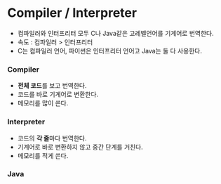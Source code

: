 ﻿# Compiler / Interpreter

- 컴파일러와 인터프리터 모두 C나 Java같은 고레벨언어를 기계어로 번역한다.
- 속도 : 컴파일러 > 인터프리터
- C는 컴파일러 언어, 파이썬은 인터프리터 언어고 Java는 둘 다 사용한다.


### Compiler
- **전체 코드**를 보고 번역한다.
- 코드를 바로 기계어로 변환한다.
- 메모리를 많이 쓴다.


### Interpreter
- 코드의 **각 줄**마다 번역한다.
- 기계어로 바로 변환하지 않고 중간 단계를 거친다.
- 메모리를 적게 쓴다.


### Java